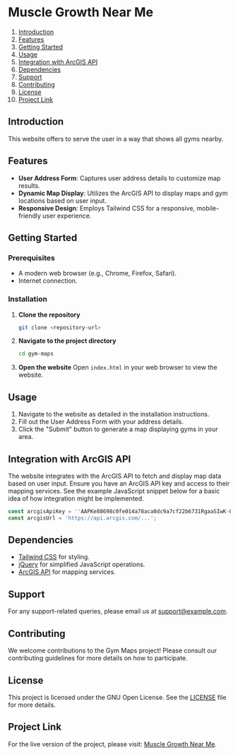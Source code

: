 # Muscle Growth Near Me

1. [Introduction](#introduction)
2. [Features](#features)
3. [Getting Started](#getting-started)
4. [Usage](#usage)
5. [Integration with ArcGIS API](#integration-with-arcgis-api)
6. [Dependencies](#dependencies)
7. [Support](#support)
8. [Contributing](#contributing)
9. [License](#license)
10. [Project Link](#project-link)

## Introduction

This website offers to serve the user in a way that shows all gyms nearby.

## Features
- **User Address Form**: Captures user address details to customize map results.
- **Dynamic Map Display**: Utilizes the ArcGIS API to display maps and gym locations based on user input.
- **Responsive Design**: Employs Tailwind CSS for a responsive, mobile-friendly user experience.

## Getting Started

### Prerequisites
- A modern web browser (e.g., Chrome, Firefox, Safari).
- Internet connection.

### Installation
1. **Clone the repository**
    ```sh
    git clone <repository-url>
    ```
2. **Navigate to the project directory**
    ```sh
    cd gym-maps
    ```
3. **Open the website**
    Open `index.html` in your web browser to view the website.

## Usage
1. Navigate to the website as detailed in the installation instructions.
2. Fill out the User Address Form with your address details.
3. Click the "Submit" button to generate a map displaying gyms in your area.

## Integration with ArcGIS API
The website integrates with the ArcGIS API to fetch and display map data based on user input. Ensure you have an ArcGIS API key and access to their mapping services. See the example JavaScript snippet below for a basic idea of how integration might be implemented.

```javascript
const arcgisApiKey = ''AAPKe88698c0fe014a78aca0dc9a7cf22b6731RgaaSIwK-O0IwR0lVmPdf7BHALMVHUSyhzu5ZxK1b5NhBtrjitV-GqGFT9vzkT'';
const arcgisUrl = 'https://api.arcgis.com/...';
```

## Dependencies

- [Tailwind CSS](https://tailwindcss.com/) for styling.
- [jQuery](https://jquery.com/) for simplified JavaScript operations.
- [ArcGIS API](https://developers.arcgis.com) for mapping services.

## Support

For any support-related queries, please email us at [support@example.com](mailto:support@example.com).

## Contributing

We welcome contributions to the Gym Maps project! Please consult our contributing guidelines for more details on how to participate.

## License

This project is licensed under the GNU Open License. See the [LICENSE](LICENSE.md) file for more details.

## Project Link

For the live version of the project, please visit: [Muscle Growth Near Me](https://yahm0.github.io/Muscle-Growth-Near-Me/).
